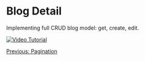 # Blog Detail
Implementing full CRUD blog model: get, create, edit.

[![Video Tutorial](https://raw.githubusercontent.com/freenit-framework/frontend-tutorial/step/09/screenshot.png)](https://www.youtube.com/watch?v=0Rxglbt-6iI&list=PLpeJ1COhO5ak9X3UE85mlFZrrIxiPynKy&index=9)

[Previous: Pagination](https://github.com/freenit-framework/frontend-tutorial/tree/step/08)
